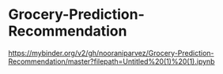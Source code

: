 # Grocery-Prediction-Recommendation

https://mybinder.org/v2/gh/nooraniparvez/Grocery-Prediction-Recommendation/master?filepath=Untitled%20(1)%20(1).ipynb
